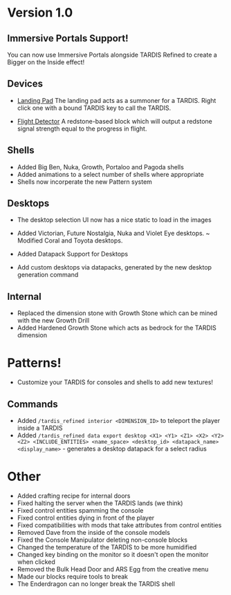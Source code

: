 # Version 1.0

## Immersive Portals Support!
You can now use Immersive Portals alongside TARDIS Refined to create a Bigger on the Inside effect!

## Devices

+ <u>Landing Pad</u>
The landing pad acts as a summoner for a TARDIS. Right click one with a bound TARDIS key to call the TARDIS.

+ <u>Flight Detector</u>
A redstone-based block which will output a redstone signal strength equal to the progress in flight.

## Shells
+ Added Big Ben, Nuka, Growth, Portaloo and Pagoda shells
+ Added animations to a select number of shells where appropriate
+ Shells now incorperate the new Pattern system

## Desktops

+ The desktop selection UI now has a nice static to load in the images
+ Added Victorian, Future Nostalgia, Nuka and Violet Eye desktops.
~ Modified Coral and Toyota desktops.

+ Added Datapack Support for Desktops
- Add custom desktops via datapacks, generated by the new desktop generation command

## Internal

+ Replaced the dimension stone with Growth Stone which can be mined with the new Growth Drill
+ Added Hardened Growth Stone which acts as bedrock for the TARDIS dimension

# Patterns!
+ Customize your TARDIS for consoles and shells to add new textures!

## Commands

+ Added `/tardis_refined interior <DIMENSION_ID>` to teleport the player inside a TARDIS
+ Added `/tardis_refined data export desktop <X1> <Y1> <Z1> <X2> <Y2> <Z2> <INCLUDE_ENTITIES> <name_space> <desktop_id> <datapack_name> <display_name>`  - generates a desktop datapack for a select radius


# Other
- Added crafting recipe for internal doors
- Fixed halting the server when the TARDIS lands (we think)
- Fixed control entities spamming the console
- Fixed control entities dying in front of the player
- Fixed compatibilities with mods that take attributes from control entities
- Removed Dave from the inside of the console models
- Fixed the Console Manipulator deleting non-console blocks
- Changed the temperature of the TARDIS to be more humidified
- Changed key binding on the monitor so it doesn't open the monitor when clicked
- Removed the Bulk Head Door and ARS Egg from the creative menu
- Made our blocks require tools to break
- The Enderdragon can no longer break the TARDIS shell
